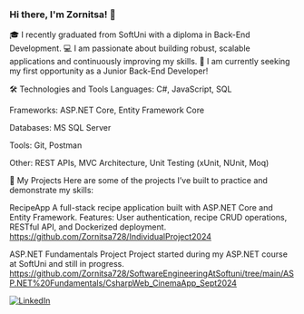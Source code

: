 ### Hi there, I'm Zornitsa! 👋

🎓 I recently graduated from SoftUni with a diploma in Back-End Development.
💻 I am passionate about building robust, scalable applications and continuously improving my skills.
🚀 I am currently seeking my first opportunity as a Junior Back-End Developer!

🛠️ Technologies and Tools
Languages: C#, JavaScript, SQL

Frameworks: ASP.NET Core, Entity Framework Core

Databases: MS SQL Server

Tools: Git, Postman

Other: REST APIs, MVC Architecture, Unit Testing (xUnit, NUnit, Moq)

🧩 My Projects
Here are some of the projects I’ve built to practice and demonstrate my skills:

RecipeApp
A full-stack recipe application built with ASP.NET Core and Entity Framework.
Features: User authentication, recipe CRUD operations, RESTful API, and Dockerized deployment.
https://github.com/Zornitsa728/IndividualProject2024

ASP.NET Fundamentals Project
Project started during my ASP.NET course at SoftUni and still in progress.
https://github.com/Zornitsa728/SoftwareEngineeringAtSoftuni/tree/main/ASP.NET%20Fundamentals/CsharpWeb_CinemaApp_Sept2024

[![LinkedIn](https://img.shields.io/badge/-LinkedIn-0e76a8?style=flat-square&logo=Linkedin&logoColor=white)](https://www.linkedin.com/in/zornitsa-stoyanova-a2034b275) 
<!---
Zornitsa728/Zornitsa728 is a ✨ special ✨ repository because its `README.md` (this file) appears on your GitHub profile.
You can click the Preview link to take a look at your changes.
--->
